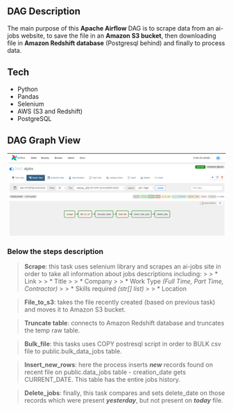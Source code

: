 ## DAG Description
The main purpose of this **Apache Airflow** DAG is to scrape data from an ai-jobs website, to save the file in an **Amazon S3 bucket**, then downloading file in **Amazon Redshift database** (Postgresql behind) and finally to process data.

## Tech
- Python
- Pandas
- Selenium
- AWS (S3 and Redshift)
- PostgreSQL


## DAG Graph View

![image info](dag_detail.png)

### Below the steps description

> **Scrape**: this task uses selenium library and scrapes an ai-jobs site in order to take all information about jobs descriptions including:
    > > * Link
    > > * Title
    > > * Company
    > > * Work Type *(Full Time, Part Time, Contractor)*
    > > * Skills required *(str[] list)*
    > > * Location

> **File_to_s3**: takes the file recently created (based on previous task) and moves it to Amazon S3 bucket.

> **Truncate table**: connects to Amazon Redshift database and truncates the temp raw table.

> **Bulk_file**: this tasks uses COPY postresql script in order to BULK csv file to public.bulk_data_jobs table.

> **Insert_new_rows**: here the process inserts ***new*** records found on recent file on public.data_jobs table - creation_date gets CURRENT_DATE.
This table has the entire jobs history.

> **Delete_jobs**: finally, this task compares and sets delete_date on those records which were present ***yesterday***, but not present on ***today*** file.